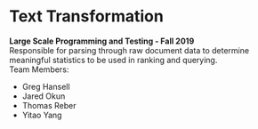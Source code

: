 # Text Transformation

**Large Scale Programming and Testing - Fall 2019**  
Responsible for parsing through raw document data to determine meaningful statistics to be used in ranking and querying.  
Team Members:
* Greg Hansell
* Jared Okun
* Thomas Reber
* Yitao Yang

